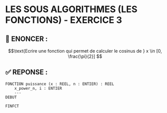 # LES SOUS ALGORITHMES (LES FONCTIONS) - EXERCICE 3

## 🌟 ENONCER :
```math
\text{Ecrire une fonction qui permet de calculer le cosinus de } x \in [0, \frac{\pi}{2}]

```

## ✅ REPONSE :

````
FONCTION puissance (x : REEL, n : ENTIER) : REEL
    x_power_n, i : ENTIER
    ---
DEBUT
    
FINFCT
````
